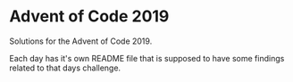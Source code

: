 # Advent of Code 2019

Solutions for the Advent of Code 2019.

Each day has it's own README file that is supposed to have some findings related to that days challenge.
